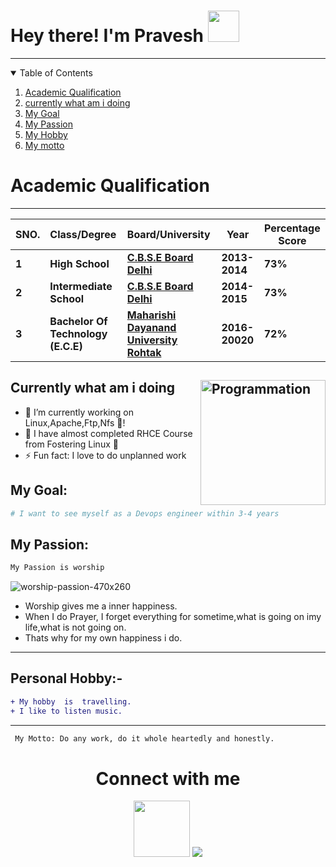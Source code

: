 # Hey there! I'm Pravesh <img src="https://github.com/himanshusharma89/himanshusharma89/blob/master/Hi.gif" width="50px">
--------------
<details open="open">
  <summary>Table of Contents</summary>
  <ol>
    <li>
    <a href="#Academic Qualification">Academic Qualification</a>
    </li>
    <li>
    <a href="#Currently what am i doing">currently what am i doing</a>
    </li>
    <li>
    <a href="#My Goal">My Goal</a>
    </li>
    <li>
    <a href="#My Passsion">My Passion</a>
    </li>
    <li>
    <a href="#My Hobby">My Hobby</a>
    </li>
    <li>
    <a href="#My motto">My motto</a>
    </li>
  </ol>  
</details>


# Academic Qualification
---------------------------

| **SNO.**| **Class/Degree**| **Board/University**| **Year**| **Percentage Score**|
| :---     | :---                   | :---         | ---  |  -----                |
|**1**|**High School** |**[C.B.S.E Board Delhi](http://cbseacademic.nic.in/)**|**2013-2014** |**73%** |
|**2**|**Intermediate School** |**[C.B.S.E Board Delhi](http://cbseacademic.nic.in/)**|**2014-2015** |**73%** |
|**3**|**Bachelor Of Technology (E.C.E)** |**[Maharishi Dayanand University Rohtak](https://mdu.ac.in/)**|**2016-20020** |**72%** |
 
 
  ## Currently what am i doing  <img align="right" src="https://i.giphy.com/media/LmNwrBhejkK9EFP504/200w.webp" alt="Programmation" width="200" />
- 🔭 I’m currently working on Linux,Apache,Ftp,Nfs 🌱!
- 🌱 I have almost completed RHCE Course from Fostering Linux 🤣
- ⚡ Fun fact: I love to do unplanned work

## My Goal:
```sh
# I want to see myself as a Devops engineer within 3-4 years
```
## My Passion:

```sh
My Passion is worship
```


![worship-passion-470x260](https://user-images.githubusercontent.com/82143446/114275201-3a7fc000-9a3f-11eb-8262-f7afb88738d0.jpg)

- Worship gives me a inner happiness.
- When I do Prayer, I forget everything for sometime,what is going on imy life,what is not going on.
- Thats why for my own happiness i do.
--------



## Personal Hobby:-
```diff
+ My hobby  is  travelling.
+ I like to listen music.
```
------------

```sh
 My Motto: Do any work, do it whole heartedly and honestly.
```
<h1 align=center>Connect with me</h1>

<p align=center>
  <a href="https://https://www.instagram.com/parikshit___choudhary/"><img src=https://assets.teenvogue.com/photos/573b7d4e0e9d16a80fb5f9c0/master/pass/instagram-hack.jpg Image width="90"></a>
  <a href="https://https://www.facebook.com/parikshit.nasir/"><img src=https://cdn2.iconfinder.com/data/icons/social-media-2285/512/1_Facebook_colored_svg_copy-64.png></a>
  </p>




